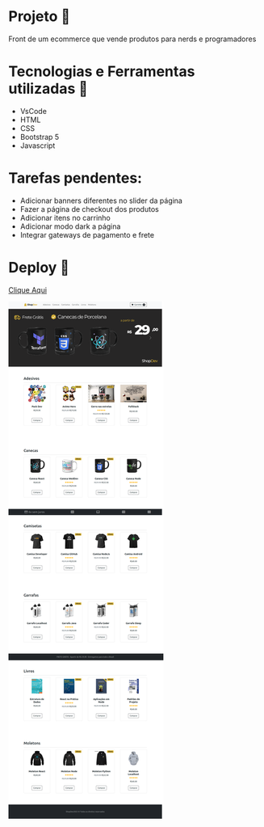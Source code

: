 # Projeto :rocket:
Front de um ecommerce que vende produtos para nerds e programadores

# Tecnologias e Ferramentas utilizadas :robot:
- VsCode
- HTML
- CSS
- Bootstrap 5
- Javascript

# Tarefas pendentes:
- Adicionar banners diferentes no slider da página
- Fazer a página de checkout dos produtos
- Adicionar itens no carrinho
- Adicionar modo dark a página
- Integrar gateways de pagamento e frete


# Deploy 🔌

[Clique Aqui](https://gustavogss.github.io/shopdev/)

<img src="https://github.com/gustavogss/shopdev/blob/main/images/site.png"/>
